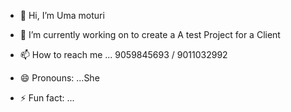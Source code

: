 - 👋 Hi, I’m Uma moturi
- 🌱 I’m currently working on to create a A test Project for a Client 

- 📫 How to reach me ... 9059845693 / 9011032992
- 😄 Pronouns: ...She
- ⚡ Fun fact: ...

<!---
Uma9099/Uma9099 is a ✨ special ✨ repository because its `README.md` (this file) appears on your GitHub profile.
You can click the Preview link to take a look at your changes.
--->

